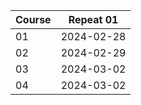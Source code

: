 
| Course | Repeat 01  |
| ------ | ---------- |
| 01     | 2024-02-28 |
| 02     | 2024-02-29 |
| 03     | 2024-03-02 |
| 04     | 2024-03-02 |
